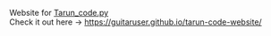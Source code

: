 Website for <a href="https://www.instagram.com/tarun_code.py/"> Tarun_code.py </a> <br>
Check it out here -> https://guitaruser.github.io/tarun-code-website/
